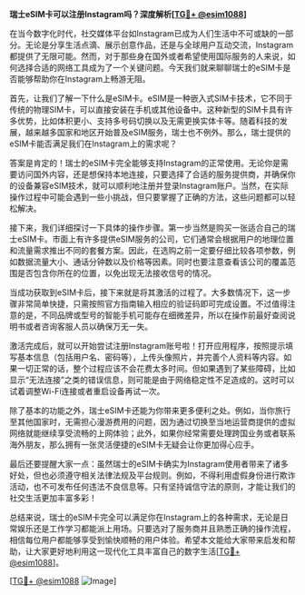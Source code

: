 **瑞士eSIM卡可以注册Instagram吗？深度解析[[TG💪+ @esim1088](https://t.me/s/esim1088)]**

在当今数字化时代，社交媒体平台如Instagram已成为人们生活中不可或缺的一部分。无论是分享生活点滴、展示创意作品，还是与全球用户互动交流，Instagram都提供了无限可能。然而，对于那些身在国外或者希望使用国际服务的人来说，如何选择合适的网络工具成为了一个关键问题。今天我们就来聊聊瑞士的eSIM卡是否能够帮助你在Instagram上畅游无阻。

首先，让我们了解一下什么是eSIM卡。eSIM是一种嵌入式SIM卡技术，它不同于传统的物理SIM卡，可以直接安装在手机或其他设备中。这种新型的SIM卡具有许多优势，比如体积更小、支持多号码切换以及无需更换实体卡等。随着科技的发展，越来越多国家和地区开始普及eSIM服务，瑞士也不例外。那么，瑞士提供的eSIM卡能否满足我们在Instagram上的需求呢？

答案是肯定的！瑞士的eSIM卡完全能够支持Instagram的正常使用。无论你是需要访问国外内容，还是想保持本地连接，只要选择了合适的服务提供商，并确保你的设备兼容eSIM技术，就可以顺利地注册并登录Instagram账户。当然，在实际操作过程中可能会遇到一些小挑战，但只要掌握了正确的方法，这些问题都可以轻松解决。

接下来，我们详细探讨一下具体的操作步骤。第一步当然是购买一张适合自己的瑞士eSIM卡。市面上有许多提供eSIM服务的公司，它们通常会根据用户的地理位置和流量需求推出不同的套餐方案。因此，在选购之前一定要仔细比较各项参数，例如数据流量大小、通话分钟数以及价格等因素。同时也要注意查看该公司的覆盖范围是否包含你所在的位置，以免出现无法接收信号的情况。

当成功获取到eSIM卡后，接下来就是将其激活的过程了。大多数情况下，这一步骤非常简单快捷，只需按照官方指南输入相应的验证码即可完成设置。不过值得注意的是，不同品牌或型号的智能手机可能存在细微差异，所以在操作前最好查阅说明书或者咨询客服人员以确保万无一失。

激活完成后，就可以开始尝试注册Instagram账号啦！打开应用程序，按照提示填写基本信息（包括用户名、密码等），上传头像照片，并完善个人资料等内容。如果一切正常的话，整个过程应该不会花费太多时间。但如果遇到了某些障碍，比如显示“无法连接”之类的错误信息，则可能是由于网络稳定性不足造成的。这时可以试着调整Wi-Fi连接或者重启设备再试一次。

除了基本的功能之外，瑞士eSIM卡还能为你带来更多便利之处。例如，当你旅行至其他国家时，无需担心漫游费用的问题，因为通过切换至当地运营商提供的虚拟网络就能继续享受流畅的上网体验；此外，如果你经常需要处理跨国业务或者联系海外朋友，那么拥有一张灵活便捷的eSIM卡无疑会让你更加得心应手。

最后还要提醒大家一点：虽然瑞士的eSIM卡确实为Instagram使用者带来了诸多好处，但也必须遵守相关法律法规及平台规则。例如，不得利用虚假身份进行欺诈活动，也不可发布任何违法不良信息等。只有坚持诚信守法的原则，才能让我们的社交生活更加丰富多彩！

总结来说，瑞士的eSIM卡完全可以满足你在Instagram上的各种需求，无论是日常娱乐还是工作学习都能派上用场。只要选对了服务商并且熟悉正确的操作流程，相信每位用户都能够享受到愉快顺畅的用户体验。希望本文能给大家带来启发和帮助，让大家更好地利用这一现代化工具丰富自己的数字生活[[TG💪+ @esim1088](https://t.me/s/esim1088)]。

[[TG💪+ @esim1088](https://t.me/s/esim1088) ![Image](https://i.postimg.cc/4NQfJmqS/Snipaste-2025-05-13-00-14-12.png)]